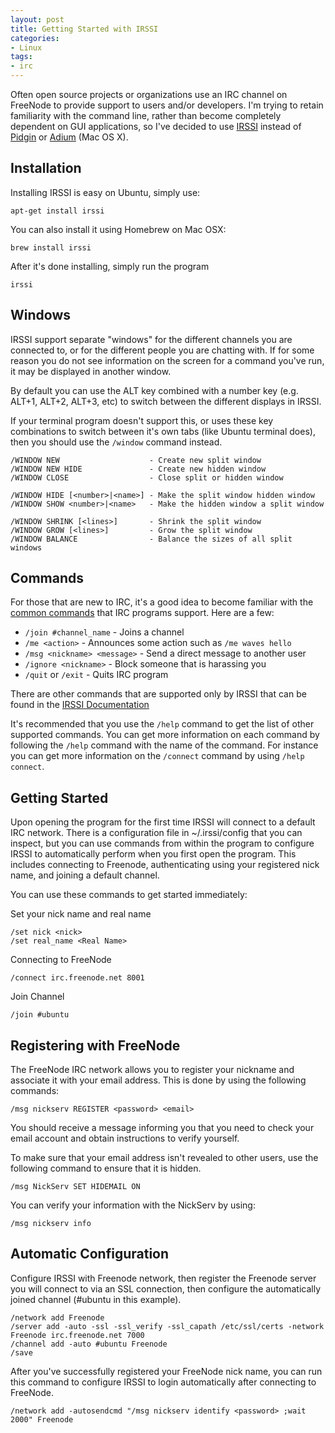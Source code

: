 ```yaml
---
layout: post
title: Getting Started with IRSSI
categories:
- Linux
tags:
- irc
---
```


Often open source projects or organizations use an IRC channel on FreeNode to
provide support to users and/or developers. I'm trying to retain familiarity
with the command line, rather than become completely dependent on GUI
applications, so I've decided to use [IRSSI](https://irssi.org/) instead of 
[Pidgin](https://www.pidgin.im/) or [Adium](https://adium.im/) (Mac OS X).

## Installation

Installing IRSSI is easy on Ubuntu, simply use:

```
apt-get install irssi
```

You can also install it using Homebrew on Mac OSX:

```
brew install irssi
```

After it's done installing, simply run the program

```
irssi
```

## Windows

IRSSI support separate "windows" for the different channels you are connected
to, or for the different people you are chatting with. If for some reason you
do not see information on the screen for a command you've run, it may be
displayed in another window.

By default you can use the ALT key combined with a number key (e.g. ALT+1,
ALT+2, ALT+3, etc) to switch between the different displays in IRSSI.

If your terminal program doesn't support this, or uses these key combinations
to switch between it's own tabs (like Ubuntu terminal does), then you should
use the `/window` command instead.

```
/WINDOW NEW                    - Create new split window
/WINDOW NEW HIDE               - Create new hidden window
/WINDOW CLOSE                  - Close split or hidden window

/WINDOW HIDE [<number>|<name>] - Make the split window hidden window
/WINDOW SHOW <number>|<name>   - Make the hidden window a split window

/WINDOW SHRINK [<lines>]       - Shrink the split window
/WINDOW GROW [<lines>]         - Grow the split window
/WINDOW BALANCE                - Balance the sizes of all split windows
```

## Commands

For those that are new to IRC, it's a good idea to become familiar with
the [common commands](http://www.ircbeginner.com/ircinfo/ircc-commands.html) 
that IRC programs support. Here are a few:

* `/join #channel_name` - Joins a channel
* `/me <action>` - Announces some action such as `/me waves hello`
* `/msg <nickname> <message>` - Send a direct message to another user
* `/ignore <nickname>` - Block someone that is harassing you
* `/quit` or `/exit` - Quits IRC program

There are other commands that are supported only by IRSSI that can be found in
the [IRSSI Documentation](https://irssi.org/documentation/)

It's recommended that you use the `/help` command to get the list of other
supported commands. You can get more information on each command by following
the `/help` command with the name of the command. For instance you can get more
information on the `/connect` command by using `/help connect`.

## Getting Started

Upon opening the program for the first time IRSSI will connect to a default
IRC network. There is a configuration file in ~/.irssi/config that you can
inspect, but you can use commands from within the program to configure IRSSI to
automatically perform when you first open the program. This includes connecting
to Freenode, authenticating using your registered nick name, and joining a
default channel.

You can use these commands to get started immediately:

Set your nick name and real name

```
/set nick <nick>
/set real_name <Real Name>
```

Connecting to FreeNode

```
/connect irc.freenode.net 8001
```

Join Channel

```
/join #ubuntu
```

## Registering with FreeNode

The FreeNode IRC network allows you to register your nickname and associate
it with your email address. This is done by using the following commands:

```
/msg nickserv REGISTER <password> <email>
```

You should receive a message informing you that you need to check your email
account and obtain instructions to verify yourself.

To make sure that your email address isn't revealed to other users, use the
following command to ensure that it is hidden.

```
/msg NickServ SET HIDEMAIL ON
```

You can verify your information with the NickServ by using:

```
/msg nickserv info
```

## Automatic Configuration

Configure IRSSI with Freenode network, then register the Freenode server you 
will connect to via an SSL connection, then configure the automatically joined
channel (#ubuntu in this example).

```
/network add Freenode
/server add -auto -ssl -ssl_verify -ssl_capath /etc/ssl/certs -network Freenode irc.freenode.net 7000
/channel add -auto #ubuntu Freenode
/save
```

After you've successfully registered your FreeNode nick name, you can run this
command to configure IRSSI to login automatically after connecting to FreeNode.

```
/network add -autosendcmd "/msg nickserv identify <password> ;wait 2000" Freenode
```
